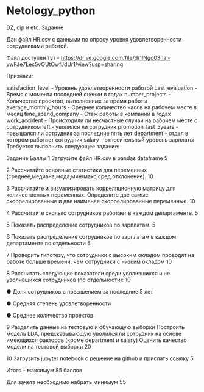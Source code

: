 # Netology_python
DZ, dip и etc.
Задание

Дан файл HR.csv с данными по опросу уровня удовлетворенности сотрудниками работой.

Файл доступен тут - https://drive.google.com/file/d/1INgo03nal-vwFJe7Lec5vOUtOwfJdUr1/view?usp=sharing

Признаки:

satisfaction_level - Уровень удовлетворенности работой
Last_evaluation - Время с момента последней оценки в годах
number_projects - Количество проектов, выполненных за время работы
average_monthly_hours - Среднее количество часов на рабочем месте в месяц
time_spend_company - Стаж работы в компании в годах
work_accident - Происходили ли несчастные случаи на рабочем месте с сотрудником
left - уволился ли сотрудник
promotion_last_5years - повышался ли сотрудник за последние пять лет
department - отдел в котором работает сотрудник
salary - относительный уровень зарплаты
Требуется выполнить следующее задание:

Задание Баллы
1 Загрузите файл HR.csv в pandas dataframe 5

2 Рассчитайте основные статистики для переменных (среднее,медиана,мода,мин/макс,сред.отклонение). 10

3 Рассчитайте и визуализировать корреляционную матрицу для количественных переменных. Определите две самые скоррелированные и две наименее скоррелированные переменные. 10

4 Рассчитайте сколько сотрудников работает в каждом департаменте. 5

5 Показать распределение сотрудников по зарплатам. 5

6 Показать распределение сотрудников по зарплатам в каждом департаменте по отдельности 5

7 Проверить гипотезу, что сотрудники с высоким окладом проводят на работе больше времени, чем сотрудники с низким окладом 10

8 Рассчитать следующие показатели среди уволившихся и не уволившихся сотрудников (по отдельности): 10

● Доля сотрудников с повышением за последние 5 лет

● Средняя степень удовлетворенности

● Среднее количество проектов

9 Разделить данные на тестовую и обучающую выборки Построить модель LDA, предсказывающую уволился ли сотрудник на основе имеющихся факторов (кроме department и salary) Оценить качество модели на тестовой выборки 20

10 Загрузить jupyter notebook с решение на github и прислать ссылку 5

Итого - максимум 85 баллов

Для зачета необходимо набрать минимум 55
